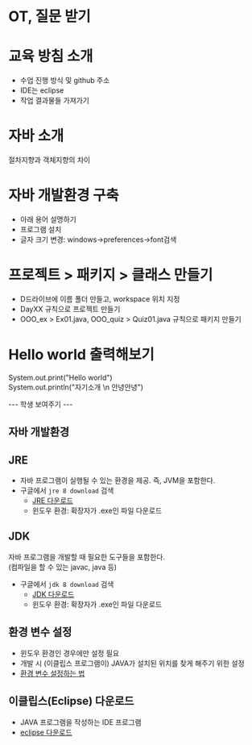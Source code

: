 # OT, 질문 받기

# 교육 방침 소개
- 수업 진행 방식 및 github 주소  
- IDE는 eclipse
- 작업 결과물들 가져가기  

# 자바 소개
절차지향과 객체지향의 차이  

# 자바 개발환경 구축
- 아래 용어 설명하기
- 프로그램 설치
- 글자 크기 변경: windows->preferences->font검색

# 프로젝트 > 패키지 > 클래스 만들기
- D드라이브에 이름 폴더 만들고, workspace 위치 지정  
- DayXX 규칙으로 프로젝트 만들기  
- OOO_ex > Ex01.java, OOO_quiz > Quiz01.java 규칙으로 패키지 만들기  

# Hello world 출력해보기
System.out.print("Hello world")  
System.out.println("자기소개 \n 안녕안녕")  
  
  
--- 학생 보여주기 ---

## 자바 개발환경

## JRE
- 자바 프로그램이 실행될 수 있는 환경을 제공. 즉, JVM을 포함한다.
- 구글에서 `jre 8 download` 검색
   - [JRE 다운로드](https://www.oracle.com/java/technologies/javase-jre8-downloads.html)
   - 윈도우 환경: 확장자가 .exe인 파일 다운로드

## JDK
자바 프로그램을 개발할 때 필요한 도구들을 포함한다.  
(컴파일을 할 수 있는 javac, java 등)
- 구글에서 `jdk 8 download` 검색
   - [JDK 다운로드](https://www.oracle.com/kr/java/technologies/javase/javase-jdk8-downloads.html)
   - 윈도우 환경: 확장자가 .exe인 파일 다운로드

## 환경 변수 설정
- 윈도우 환경인 경우에만 설정 필요
- 개발 시 (이클립스 프로그램이) JAVA가 설치된 위치를 찾게 해주기 위한 설정
- [환경 변수 설정하는 법](https://marobiana.tistory.com/163)


## 이클립스(Eclipse) 다운로드
- JAVA 프로그램을 작성하는 IDE 프로그램
- [eclipse 다운로드](https://www.eclipse.org/downloads/packages/release/2020-06/r)
